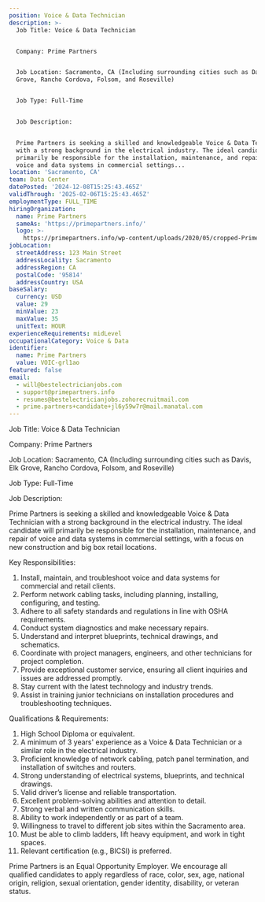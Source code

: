 ```yaml
---
position: Voice & Data Technician
description: >-
  Job Title: Voice & Data Technician


  Company: Prime Partners


  Job Location: Sacramento, CA (Including surrounding cities such as Davis, Elk
  Grove, Rancho Cordova, Folsom, and Roseville)


  Job Type: Full-Time


  Job Description:


  Prime Partners is seeking a skilled and knowledgeable Voice & Data Technician
  with a strong background in the electrical industry. The ideal candidate will
  primarily be responsible for the installation, maintenance, and repair of
  voice and data systems in commercial settings...
location: 'Sacramento, CA'
team: Data Center
datePosted: '2024-12-08T15:25:43.465Z'
validThrough: '2025-02-06T15:25:43.465Z'
employmentType: FULL_TIME
hiringOrganization:
  name: Prime Partners
  sameAs: 'https://primepartners.info/'
  logo: >-
    https://primepartners.info/wp-content/uploads/2020/05/cropped-Prime-Partners-Logo-NO-BG-1-1.png
jobLocation:
  streetAddress: 123 Main Street
  addressLocality: Sacramento
  addressRegion: CA
  postalCode: '95814'
  addressCountry: USA
baseSalary:
  currency: USD
  value: 29
  minValue: 23
  maxValue: 35
  unitText: HOUR
experienceRequirements: midLevel
occupationalCategory: Voice & Data
identifier:
  name: Prime Partners
  value: VOIC-grl1ao
featured: false
email:
  - will@bestelectricianjobs.com
  - support@primepartners.info
  - resumes@bestelectricianjobs.zohorecruitmail.com
  - prime.partners+candidate+jl6y59w7r@mail.manatal.com
---
```




Job Title: Voice & Data Technician

Company: Prime Partners

Job Location: Sacramento, CA (Including surrounding cities such as Davis, Elk Grove, Rancho Cordova, Folsom, and Roseville)

Job Type: Full-Time

Job Description:

Prime Partners is seeking a skilled and knowledgeable Voice & Data Technician with a strong background in the electrical industry. The ideal candidate will primarily be responsible for the installation, maintenance, and repair of voice and data systems in commercial settings, with a focus on new construction and big box retail locations. 

Key Responsibilities:

1. Install, maintain, and troubleshoot voice and data systems for commercial and retail clients.
2. Perform network cabling tasks, including planning, installing, configuring, and testing.
3. Adhere to all safety standards and regulations in line with OSHA requirements.
4. Conduct system diagnostics and make necessary repairs.
5. Understand and interpret blueprints, technical drawings, and schematics.
6. Coordinate with project managers, engineers, and other technicians for project completion.
7. Provide exceptional customer service, ensuring all client inquiries and issues are addressed promptly.
8. Stay current with the latest technology and industry trends.
9. Assist in training junior technicians on installation procedures and troubleshooting techniques.

Qualifications & Requirements:

1. High School Diploma or equivalent.
2. A minimum of 3 years' experience as a Voice & Data Technician or a similar role in the electrical industry.
3. Proficient knowledge of network cabling, patch panel termination, and installation of switches and routers.
4. Strong understanding of electrical systems, blueprints, and technical drawings.
5. Valid driver’s license and reliable transportation.
6. Excellent problem-solving abilities and attention to detail.
7. Strong verbal and written communication skills.
8. Ability to work independently or as part of a team.
9. Willingness to travel to different job sites within the Sacramento area.
10. Must be able to climb ladders, lift heavy equipment, and work in tight spaces.
11. Relevant certification (e.g., BICSI) is preferred.

Prime Partners is an Equal Opportunity Employer. We encourage all qualified candidates to apply regardless of race, color, sex, age, national origin, religion, sexual orientation, gender identity, disability, or veteran status.
